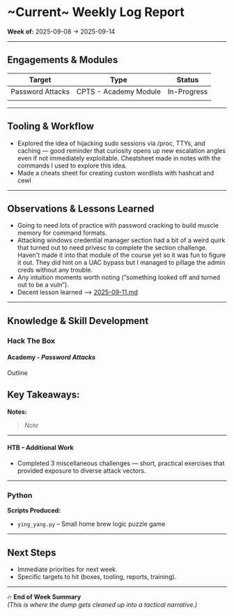 # ~Current~ Weekly Log Report
**Week of:** 2025-09-08 → 2025-09-14

---

## Engagements & Modules  

|      Target      |         Type          |   Status    |
| :--------------: | :-------------------: | :---------: |
| Password Attacks | CPTS - Academy Module | In-Progress |
|                  |                       |             |

---

## Tooling & Workflow  
- Explored the idea of hijacking sudo sessions via /proc, TTYs, and caching — good reminder that curiosity opens up new escalation angles even if not immediately exploitable. Cheatsheet made in notes with the commands I used to explore this idea.  
- Made a cheats sheet for creating custom wordlists with hashcat and cewl

---

## Observations & Lessons Learned  
- Going to need lots of practice with password cracking to build muscle memory for command formats. 
- Attacking windows credential manager section had a bit of a weird quirk that turned out to need privesc to complete the section challenge. Haven't made it into that module of the course yet so it was fun to figure it out. They did hint on a UAC bypass but I managed to pillage the admin creds without any trouble.
- Any intuition moments worth noting (“something looked off and turned out to be a vuln”). 
- Decent lesson learned -->  [2025-09-11.md](../field-lesson/2025-09-11.md) 

---

## Knowledge & Skill Development  

### Hack The Box  

#### Academy - *Password Attacks*  
Outline

**Key Takeaways:**  
-   

**Notes:**  

> *Note*

---

#### HTB – Additional Work  
- Completed 3 miscellaneous challenges — short, practical exercises that provided exposure to diverse attack vectors. 

---

### Python

**Scripts Produced:**

- `ying_yang.py` – Small home brew logic puzzle game

---

## Next Steps  
- Immediate priorities for next week.  
- Specific targets to hit (boxes, tooling, reports, training).  

---

🔥 **End of Week Summary**  
*(This is where the dump gets cleaned up into a tactical narrative.)*  
